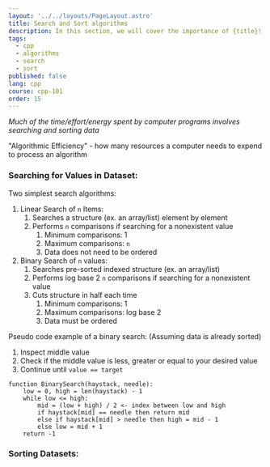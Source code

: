 ```yaml
---
layout: '../../layouts/PageLayout.astro'
title: Search and Sort algorithms
description: In this section, we will cover the importance of {title}!
tags:
  - cpp
  - algorithms
  - search
  - sort
published: false
lang: cpp
course: cpp-101
order: 15
---
```

_Much of the time/effort/energy spent by computer programs involves searching and sorting data_

"Algorithmic Efficiency" - how many resources a computer needs to expend to process an algorithm

### Searching for Values in Dataset:
Two simplest search algorithms:
1. Linear Search of `n` Items:
	1. Searches a structure (ex. an array/list) element by element
	2. Performs `n` comparisons if searching for a nonexistent value
		1. Minimum comparisons: 1
		2. Maximum comparisons: `n`
		3. Data does not need to be ordered
2. Binary Search of `n` values:
	1. Searches pre-sorted indexed structure (ex. an array/list)
	2. Performs log base 2 `n` comparisons if searching for a nonexistent value
	3. Cuts structure in half each time
		1. Minimum comparisons: 1
		2. Maximum comparisons: log base 2
		3. Data must be ordered

Pseudo code example of a binary search: (Assuming data is already sorted)
1. Inspect middle value
2. Check if the middle value is less, greater or equal to your desired value
3. Continue until `value == target`

```
function BinarySearch(haystack, needle):
	low = 0, high = len(haystack) - 1
	while low <= high:
		mid = (low + high) / 2 <- index between low and high
		if haystack[mid] == needle then return mid
		else if haystack[mid] > needle then high = mid - 1
		else low = mid + 1
	return -1
```

### Sorting Datasets:

